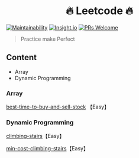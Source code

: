 <h1 align="center">
  🔥 Leetcode 🔥
</h1>

[![Maintainability](https://api.codeclimate.com/v1/badges/94a223574a24b7225f16/maintainability)](https://codeclimate.com/github/tangweikun/leetcode)
[![Insight.io](https://img.shields.io/badge/insight.io-Ready-brightgreen.svg)](https://insight.io/github.com/tangweikun/leetcode/tree/master/?source=0)
[![PRs Welcome](https://img.shields.io/badge/PRs-welcome-brightgreen.svg?style=flat-square)](http://makeapullrequest.com)

> Practice make Perfect

## Content

- Array
- Dynamic Programming

### Array

[best-time-to-buy-and-sell-stock](Array/best-time-to-buy-and-sell-stock.py) 【Easy】

### Dynamic Programming

[climbing-stairs](DynamicProgramming/climbing-stairs.py)【Easy】

[min-cost-climbing-stairs](DynamicProgramming/min-cost-climbing-stairs.py)【Easy】
